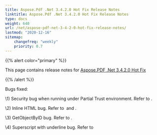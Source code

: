 ```yaml
---
title: Aspose.Pdf .Net 3.4.2.0 Hot Fix Release Notes
linktitle: Aspose.Pdf .Net 3.4.2.0 Hot Fix Release Notes
type: docs
weight: 640
url: /net/aspose-pdf-net-3-4-2-0-hot-fix-release-notes/
lastmod: "2020-12-16"
sitemap:
    changefreq: "weekly"
    priority: 0.7
---
```


{{% alert color="primary" %}} 

This page contains release notes for [Aspose.PDF .Net 3.4.2.0 Hot Fix](http://www.aspose.com/downloads/pdf/net/new-releases/aspose.pdf-.net-3.4.2.0-hot-fix/)

{{% /alert %}} 

Bugs fixed: 

\1) Security bug when running under Partial Trust environment. Refer to . 

\2) Inline HTML bug. Refer to  and . 

\3) GetObjectByID bug. Refer to . 

\4) Superscript with underline bug. Refer to 

